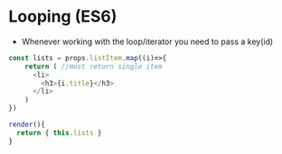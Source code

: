 # Looping (ES6)

* Whenever working with the loop/iterator you need to pass a key(id)

```js
const lists = props.listItem.map((i)=>{
    return ( //must return single item
      <li>
        <h3>{i.title}</h3>
      </li>
    )
})

render(){
  return { this.lists }
}
```
